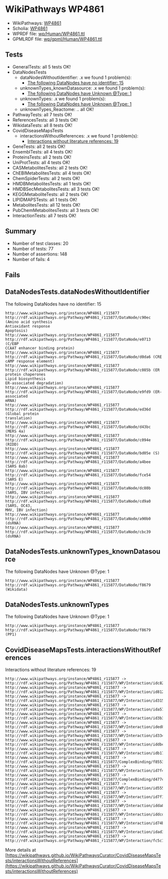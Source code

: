 # WikiPathways WP4861

* WikiPathways: [WP4861](https://identifiers.org/wikipathways:WP4861)
* Scholia: [WP4861](https://scholia.toolforge.org/wikipathways/WP4861)
* WPRDF file: [wp/Human/WP4861.ttl](../wp/Human/WP4861.ttl)
* GPMLRDF file: [wp/gpml/Human/WP4861.ttl](../wp/gpml/Human/WP4861.ttl)

## Tests
* GeneralTests: all 5 tests OK!
* DataNodesTests
    * dataNodesWithoutIdentifier: .x we found 1 problem(s):
        * [The following DataNodes have no identifier: 15](#8792c495)
    * unknownTypes_knownDatasource: .x we found 1 problem(s):
        * [The following DataNodes have Unknown @Type: 1](#904516d6)
    * unknownTypes: .x we found 1 problem(s):
        * [The following DataNodes have Unknown @Type: 1](#839973df)
    * unknownTypes_Reactome: .. all OK!
* PathwayTests: all 7 tests OK!
* ReferencesTests: all 3 tests OK!
* WikidataTests: all 8 tests OK!
* CovidDiseaseMapsTests
    * interactionsWithoutReferences: .x we found 1 problem(s):
        * [Interactions without literature references: 19](#9701ccea)
* GeneTests: all 2 tests OK!
* EnsemblTests: all 4 tests OK!
* ProteinsTests: all 2 tests OK!
* UniProtTests: all 4 tests OK!
* CASMetabolitesTests: all 2 tests OK!
* ChEBIMetabolitesTests: all 4 tests OK!
* ChemSpiderTests: all 2 tests OK!
* HMDBMetabolitesTests: all 1 tests OK!
* HMDBSecMetabolitesTests: all 3 tests OK!
* KEGGMetaboliteTests: all 2 tests OK!
* LIPIDMAPSTests: all 1 tests OK!
* MetabolitesTests: all 12 tests OK!
* PubChemMetabolitesTests: all 3 tests OK!
* InteractionTests: all 7 tests OK!


## Summary

* Number of test classes: 20
* Number of tests: 77
* Number of assertions: 148
* Number of fails: 4

## Fails

<a name="8792c495" />

## DataNodesTests.dataNodesWithoutIdentifier

The following DataNodes have no identifier: 15
```
http://www.wikipathways.org/instance/WP4861_r115877 http://rdf.wikipathways.org/Pathway/WP4861_r115877/DataNode/c90ec (Amino acid synthesis
Antioxidant response
Apoptosis)
http://www.wikipathways.org/instance/WP4861_r115877 http://rdf.wikipathways.org/Pathway/WP4861_r115877/DataNode/e0713 (C/EBP
CCAAT enhancer binding protein)
http://www.wikipathways.org/instance/WP4861_r115877 http://rdf.wikipathways.org/Pathway/WP4861_r115877/DataNode/d0da6 (CRE
cAMP response element)
http://www.wikipathways.org/instance/WP4861_r115877 http://rdf.wikipathways.org/Pathway/WP4861_r115877/DataNode/c085b (ER protein chaperones
Lipid biosynthesis
ER-associated degradation)
http://www.wikipathways.org/instance/WP4861_r115877 http://rdf.wikipathways.org/Pathway/WP4861_r115877/DataNode/e9fd9 (ER-associated
mRNA)
http://www.wikipathways.org/instance/WP4861_r115877 http://rdf.wikipathways.org/Pathway/WP4861_r115877/DataNode/ed36d (Global protein
translation)
http://www.wikipathways.org/instance/WP4861_r115877 http://rdf.wikipathways.org/Pathway/WP4861_r115877/DataNode/d43bc (MERS 4a)
http://www.wikipathways.org/instance/WP4861_r115877 http://rdf.wikipathways.org/Pathway/WP4861_r115877/DataNode/c094e (RIDD)
http://www.wikipathways.org/instance/WP4861_r115877 http://rdf.wikipathways.org/Pathway/WP4861_r115877/DataNode/bd05e (S)
http://www.wikipathways.org/instance/WP4861_r115877 http://rdf.wikipathways.org/Pathway/WP4861_r115877/DataNode/a4bee (SARS 8ab)
http://www.wikipathways.org/instance/WP4861_r115877 http://rdf.wikipathways.org/Pathway/WP4861_r115877/DataNode/fce54 (SARS E)
http://www.wikipathways.org/instance/WP4861_r115877 http://rdf.wikipathways.org/Pathway/WP4861_r115877/DataNode/dc80b (SARS, IBV infection)
http://www.wikipathways.org/instance/WP4861_r115877 http://rdf.wikipathways.org/Pathway/WP4861_r115877/DataNode/cd9a0 (SARS, OC43,
MHV, IBV infection)
http://www.wikipathways.org/instance/WP4861_r115877 http://rdf.wikipathways.org/Pathway/WP4861_r115877/DataNode/a90b0 (dsRNA)
http://www.wikipathways.org/instance/WP4861_r115877 http://rdf.wikipathways.org/Pathway/WP4861_r115877/DataNode/cbc39 (dsRNA)
```

<a name="904516d6" />

## DataNodesTests.unknownTypes_knownDatasource

The following DataNodes have Unknown @Type: 1
```
http://www.wikipathways.org/instance/WP4861_r115877 http://rdf.wikipathways.org/Pathway/WP4861_r115877/DataNode/f8679 (Wikidata)
```

<a name="839973df" />

## DataNodesTests.unknownTypes

The following DataNodes have Unknown @Type: 1
```
http://www.wikipathways.org/instance/WP4861_r115877 http://rdf.wikipathways.org/Pathway/WP4861_r115877/DataNode/f8679 (PP1)
```

<a name="9701ccea" />

## CovidDiseaseMapsTests.interactionsWithoutReferences

Interactions without literature references: 19
```
http://www.wikipathways.org/instance/WP4861_r115877 -> http://rdf.wikipathways.org/Pathway/WP4861_r115877/WP/Interaction/idc828ca15
http://www.wikipathways.org/instance/WP4861_r115877 -> http://rdf.wikipathways.org/Pathway/WP4861_r115877/WP/Interaction/id8122cdf4
http://www.wikipathways.org/instance/WP4861_r115877 -> http://rdf.wikipathways.org/Pathway/WP4861_r115877/WP/Interaction/id315b7e46
http://www.wikipathways.org/instance/WP4861_r115877 -> http://rdf.wikipathways.org/Pathway/WP4861_r115877/WP/Interaction/ida575a860
http://www.wikipathways.org/instance/WP4861_r115877 -> http://rdf.wikipathways.org/Pathway/WP4861_r115877/WP/Interaction/id3b399cfb
http://www.wikipathways.org/instance/WP4861_r115877 -> http://rdf.wikipathways.org/Pathway/WP4861_r115877/WP/Interaction/ided8176a0
http://www.wikipathways.org/instance/WP4861_r115877 -> http://rdf.wikipathways.org/Pathway/WP4861_r115877/WP/Interaction/id334c961f
http://www.wikipathways.org/instance/WP4861_r115877 -> http://rdf.wikipathways.org/Pathway/WP4861_r115877/WP/Interaction/iddbc481e4
http://www.wikipathways.org/instance/WP4861_r115877 -> http://rdf.wikipathways.org/Pathway/WP4861_r115877/WP/Interaction/idb174dd6a
http://www.wikipathways.org/instance/WP4861_r115877 -> http://rdf.wikipathways.org/Pathway/WP4861_r115877/ComplexBinding/f8553
http://www.wikipathways.org/instance/WP4861_r115877 -> http://rdf.wikipathways.org/Pathway/WP4861_r115877/WP/Interaction/id7f4a3b95
http://www.wikipathways.org/instance/WP4861_r115877 -> http://rdf.wikipathways.org/Pathway/WP4861_r115877/ComplexBinding/d477c
http://www.wikipathways.org/instance/WP4861_r115877 -> http://rdf.wikipathways.org/Pathway/WP4861_r115877/WP/Interaction/id5555a7cf
http://www.wikipathways.org/instance/WP4861_r115877 -> http://rdf.wikipathways.org/Pathway/WP4861_r115877/WP/Interaction/id7f19c7ea
http://www.wikipathways.org/instance/WP4861_r115877 -> http://rdf.wikipathways.org/Pathway/WP4861_r115877/WP/Interaction/idda829af2
http://www.wikipathways.org/instance/WP4861_r115877 -> http://rdf.wikipathways.org/Pathway/WP4861_r115877/WP/Interaction/iddcd631b5
http://www.wikipathways.org/instance/WP4861_r115877 -> http://rdf.wikipathways.org/Pathway/WP4861_r115877/WP/Interaction/id74bb08d8
http://www.wikipathways.org/instance/WP4861_r115877 -> http://rdf.wikipathways.org/Pathway/WP4861_r115877/WP/Interaction/idad3f9625
http://www.wikipathways.org/instance/WP4861_r115877 -> http://rdf.wikipathways.org/Pathway/WP4861_r115877/WP/Interaction/fc5c1
```

More details at [https://wikipathways.github.io/WikiPathwaysCurator/CovidDiseaseMapsTests/interactionsWithoutReferences](https://wikipathways.github.io/WikiPathwaysCurator/CovidDiseaseMapsTests/interactionsWithoutReferences)

